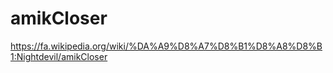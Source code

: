 # amikCloser
<a>https://fa.wikipedia.org/wiki/%DA%A9%D8%A7%D8%B1%D8%A8%D8%B1:Nightdevil/amikCloser</a>